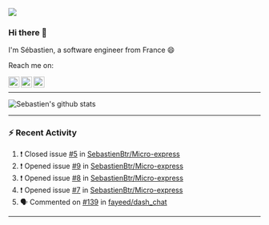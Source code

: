 ![](https://komarev.com/ghpvc/?username=sebastienBtr)

### Hi there 👋

I'm Sébastien, a software engineer from France 😄

Reach me on:

<a href="https://twitter.com/seb_bouttier">
  <img align="left" width="22px" src="https://cdn.jsdelivr.net/npm/simple-icons@v3/icons/twitter.svg" />
</a>
<a href="https://www.linkedin.com/in/sebastien-bouttier">
  <img align="left" width="22px" src="https://cdn.jsdelivr.net/npm/simple-icons@v3/icons/linkedin.svg" />
</a>
<a href="https://sebastien-bouttier.medium.com/">
  <img align="left" width="22px" src="https://cdn.jsdelivr.net/npm/simple-icons@v3/icons/medium.svg" />
</a>
</br>

---

![Sebastien's github stats](https://github-readme-stats.vercel.app/api?username=sebastienBtr&show_icons=true&title_color=24292e&icon_color=40c463&text_color=24292e&bg_color=fff&count_private=true)

---

### :zap: Recent Activity

<!--START_SECTION:activity-->
1. ❗️ Closed issue [#5](https://github.com/SebastienBtr/Micro-express/issues/5) in [SebastienBtr/Micro-express](https://github.com/SebastienBtr/Micro-express)
2. ❗️ Opened issue [#9](https://github.com/SebastienBtr/Micro-express/issues/9) in [SebastienBtr/Micro-express](https://github.com/SebastienBtr/Micro-express)
3. ❗️ Opened issue [#8](https://github.com/SebastienBtr/Micro-express/issues/8) in [SebastienBtr/Micro-express](https://github.com/SebastienBtr/Micro-express)
4. ❗️ Opened issue [#7](https://github.com/SebastienBtr/Micro-express/issues/7) in [SebastienBtr/Micro-express](https://github.com/SebastienBtr/Micro-express)
5. 🗣 Commented on [#139](https://github.com/fayeed/dash_chat/issues/139) in [fayeed/dash_chat](https://github.com/fayeed/dash_chat)
<!--END_SECTION:activity-->

---

<!--
**SebastienBtr/sebastienBtr** is a ✨ _special_ ✨ repository because its `README.md` (this file) appears on your GitHub profile.

Here are some ideas to get you started:

- 🔭 I’m currently working on ...
- 🌱 I’m currently learning ...
- 👯 I’m looking to collaborate on ...
- 🤔 I’m looking for help with ...
- 💬 Ask me about ...
- 📫 How to reach me: ...
- 😄 Pronouns: ...
- ⚡ Fun fact: ...
-->
